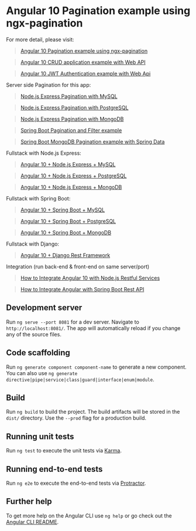 # Angular 10 Pagination example using ngx-pagination

For more detail, please visit:
> [Angular 10 Pagination example using ngx-pagination](https://bezkoder.com/angular-10-pagination-ngx/)

> [Angular 10 CRUD application example with Web API](https://bezkoder.com/angular-10-crud-app/)

> [Angular 10 JWT Authentication example with Web Api](https://bezkoder.com/angular-10-jwt-auth/)

Server side Pagination for this app:
> [Node.js Express Pagination with MySQL](https://bezkoder.com/node-js-sequelize-pagination-mysql/)

> [Node.js Express Pagination with PostgreSQL](https://bezkoder.com/node-js-pagination-postgresql/)

> [Node.js Express Pagination with MongoDB](https://bezkoder.com/node-js-mongodb-pagination/)

> [Spring Boot Pagination and Filter example](https://bezkoder.com/spring-boot-pagination-filter-jpa-pageable/)

> [Spring Boot MongoDB Pagination example with Spring Data](https://bezkoder.com/spring-boot-mongodb-pagination/)

Fullstack with Node.js Express:
> [Angular 10 + Node.js Express + MySQL](https://bezkoder.com/angular-10-node-js-express-mysql/)

> [Angular 10 + Node.js Express + PostgreSQL](https://bezkoder.com/angular-10-node-express-postgresql/)

> [Angular 10 + Node.js Express + MongoDB](https://bezkoder.com/angular-10-mongodb-node-express/)

Fullstack with Spring Boot:
> [Angular 10 + Spring Boot + MySQL](https://bezkoder.com/angular-10-spring-boot-crud/)

> [Angular 10 + Spring Boot + PostgreSQL](https://bezkoder.com/angular-10-spring-boot-postgresql/)

> [Angular 10 + Spring Boot + MongoDB](https://bezkoder.com/angular-10-spring-boot-mongodb/)

Fullstack with Django:

> [Angular 10 + Django Rest Framework](https://bezkoder.com/django-angular-10-crud-rest-framework/)

Integration (run back-end & front-end on same server/port)
> [How to Integrate Angular 10 with Node.js Restful Services](https://bezkoder.com/integrate-angular-10-node-js/)

> [How to Integrate Angular with Spring Boot Rest API](https://bezkoder.com/integrate-angular-spring-boot/)

## Development server

Run `ng serve --port 8081` for a dev server. Navigate to `http://localhost:8081/`. The app will automatically reload if you change any of the source files.

## Code scaffolding

Run `ng generate component component-name` to generate a new component. You can also use `ng generate directive|pipe|service|class|guard|interface|enum|module`.

## Build

Run `ng build` to build the project. The build artifacts will be stored in the `dist/` directory. Use the `--prod` flag for a production build.

## Running unit tests

Run `ng test` to execute the unit tests via [Karma](https://karma-runner.github.io).

## Running end-to-end tests

Run `ng e2e` to execute the end-to-end tests via [Protractor](http://www.protractortest.org/).

## Further help

To get more help on the Angular CLI use `ng help` or go check out the [Angular CLI README](https://github.com/angular/angular-cli/blob/master/README.md).
